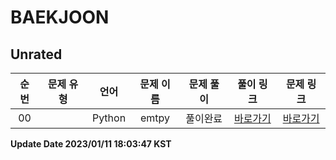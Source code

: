 # BAEKJOON
## Unrated

| 순번 | 문제 유형 | 언어 | 문제 이름 | 문제 풀이 | 풀이 링크 | 문제 링크 |
| :--: |:--: |:--: |:--: |:--: |:--: |:--: |
|00||Python|emtpy|풀이완료|[바로가기](https://github.com/westreed/ProgrammersAlgorithm/blob/main/BAEKJOON/0Unrated/emtpy.py)|[바로가기]()|


**Update Date 2023/01/11 18:03:47 KST**

